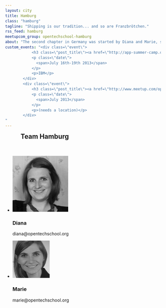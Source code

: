 ```yaml
---
layout: city
title: Hamburg
class: "hamburg"
tagline: "Shipping is our tradition... and so are Franzbrötchen."
rss_feed: hamburg
meetupcom_group: opentechschool-hamburg
about: "The second chapter in Germany was started by Diana and Marie, starting with a <a href=\"http://app-summer-camp.opentechschool.org/\" target=\"_blank\">full-week-workshop for teenage girls in the summer of 2013</a> after attending the first all-female hackathon of Germany in Berlin early that year. Team Hamburg is set out to expand the fun of coding and tech-workshops in this beautiful city with the special nordisch-german touch."
custom_events: "<div class=\"event\">
            <h3 class=\"post_title\"><a href=\"http://app-summer-camp.opentechschool.org\">App Summer Camp</a></h3>
            <p class=\"date\">
              <span>July 16th-19th 2013</span>
            </p>
            <p>IBM</p>
        </div>
        <div class=\"event\">
            <h3 class=\"post_title\"><a href=\"http://www.meetup.com/opentechschool-hamburg/events/115518512/\">Team Kick Off</a></h3>
            <p class=\"date\">
              <span>July 2013</span>
            </p>
            <p>(needs a location)</p>
        </div>
"
---
```



<h2 style="margin: 0 0 50px 50px;">Team Hamburg</h2>


<ul class="float_list float_list_4 team_list">

  <li class="member">
    <img src="/images/team/diana.jpg" alt="Diana" title="diana">
    <h3>Diana</h3>
    <p>diana@opentechschool.org</p>
  </li>

  <li class="member">
    <img src="/images/team/marie.jpg">
    <h3>Marie</h3>
    <p>marie@opentechschool.org</p>
  </li>

</ul>

<!-- <div style="display: block; margin: 15px auto; width:522px">
  <a class="twitter-timeline" href="https://twitter.com/OTS_HH" data-widget-id="276335676528672768">Tweets by @OTS_HH</a>
  <script>!function(d,s,id){var js,fjs=d.getElementsByTagName(s)[0];if(!d.getElementById(id)){js=d.createElement(s);js.id=id;js.src="//platform.twitter.com/widgets.js";fjs.parentNode.insertBefore(js,fjs);}}(document,"script","twitter-wjs");</script>
</div> -->
